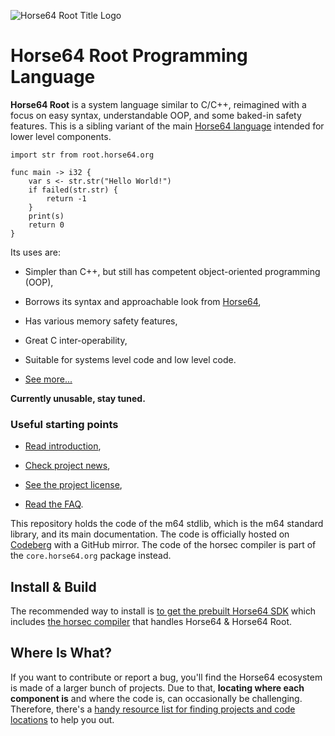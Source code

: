 
![Horse64 Root Title Logo](https://root.horse64.org/img/horse64rootlogo.png)


Horse64 Root Programming Language
=================================

**Horse64 Root** is a system language similar to C/C++,
reimagined with a focus on easy syntax, understandable
OOP, and some baked-in safety features. This is a sibling variant of
the main [Horse64 language](https://horse64.org) intended for lower
level components.

```Horse64 Root
import str from root.horse64.org

func main -> i32 {
    var s <- str.str("Hello World!")
    if failed(str.str) {
        return -1
    }
    print(s)
    return 0
}
```

Its uses are:

- Simpler than C++, but still has competent
  object-oriented programming (OOP),

- Borrows its syntax and approachable look from [Horse64](
  https://horse64.org/),

- Has various memory safety features,

- Great C inter-operability,

- Suitable for systems level code and low level code.

- [See more...](/docs/Features.md)

**Currently unusable, stay tuned.**


### Useful starting points

- [Read introduction](/docs/Introduction.md),

- [Check project news](https://horse64.org/#news),

- [See the project license](LICENSE.md),

- [Read the FAQ](/docs/FAQ.md).

This repository holds the code of the m64 stdlib, which is the m64 standard
library, and its main documentation. The code is officially hosted on
[Codeberg](https://codeberg.org/Horse64/root.horse64.org) with a GitHub
mirror. The code of the horsec compiler is part of the `core.horse64.org`
package instead.


Install & Build
---------------

The recommended way to install is [to get the prebuilt Horse64 SDK](
https://horse64.org/get) which includes [the horsec
compiler](/docs/Compilation.md) that handles Horse64 & Horse64 Root.


Where Is What?
--------------

If you want to contribute or report a bug, you'll find
the Horse64 ecosystem is made of a larger
bunch of projects. Due to that, **locating where each
component is** and where the code is, can occasionally
be challenging. Therefore, there's a
[handy resource list for finding projects and
code locations](
https://horse64.org/docs/Resources) to help you out.

